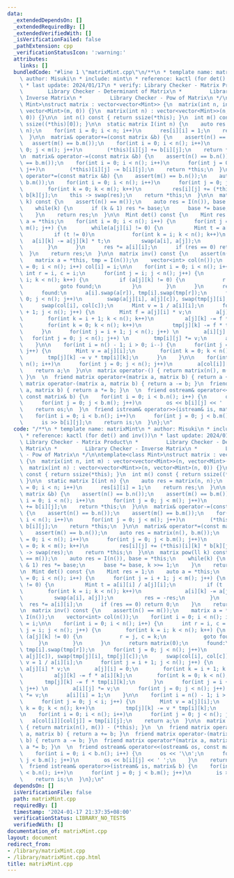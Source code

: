 ```yaml
---
data:
  _extendedDependsOn: []
  _extendedRequiredBy: []
  _extendedVerifiedWith: []
  _isVerificationFailed: false
  _pathExtension: cpp
  _verificationStatusIcon: ':warning:'
  attributes:
    links: []
  bundledCode: "#line 1 \"matrixMint.cpp\"\n/**\n * template name: matrixMint\n *\
    \ author: Misuki\n * include: mint\n * reference: kactl (for det() and inv())\n\
    \ * last update: 2024/01/17\n * verify: Library Checker - Matrix Product\n * \
    \        Library Checker - Determinant of Matrix\n *         Library Checker -\
    \ Inverse Matrix\n *         Library Checker - Pow of Matrix\n */\n\ntemplate<class\
    \ Mint>\nstruct matrix : vector<vector<Mint>> {\n  matrix(int n, int m) : vector<vector<Mint>>(n,\
    \ vector<Mint>(m, 0)) {}\n  matrix(int n) : vector<vector<Mint>>(n, vector<Mint>(n,\
    \ 0)) {}\n\n  int n() const { return ssize(*this); }\n  int m() const { return\
    \ ssize((*this)[0]); }\n\n  static matrix I(int n) {\n    auto res = matrix(n,\
    \ n);\n    for(int i = 0; i < n; i++)\n      res[i][i] = 1;\n    return res;\n\
    \  }\n\n  matrix& operator+=(const matrix &b) {\n    assert(n() == b.n());\n \
    \   assert(m() == b.m());\n    for(int i = 0; i < n(); i++)\n      for(int j =\
    \ 0; j < m(); j++)\n        (*this)[i][j] += b[i][j];\n    return *this;\n  }\n\
    \n  matrix& operator-=(const matrix &b) {\n    assert(n() == b.n());\n    assert(m()\
    \ == b.m());\n    for(int i = 0; i < n(); i++)\n      for(int j = 0; j < m();\
    \ j++)\n        (*this)[i][j] -= b[i][j];\n    return *this;\n  }\n\n  matrix&\
    \ operator*=(const matrix &b) {\n    assert(m() == b.n());\n    auto res = matrix(n(),\
    \ b.m());\n    for(int i = 0; i < n(); i++)\n      for(int j = 0; j < b.m(); j++)\n\
    \        for(int k = 0; k < m(); k++)\n          res[i][j] += (*this)[i][k] *\
    \ b[k][j];\n    this -> swap(res);\n    return *this;\n  }\n\n  matrix pow(ll\
    \ k) const {\n    assert(n() == m());\n    auto res = I(n()), base = *this;\n\
    \    while(k) {\n      if (k & 1) res *= base;\n      base *= base, k >>= 1;\n\
    \    }\n    return res;\n  }\n\n  Mint det() const {\n    Mint res = 1;\n    auto\
    \ a = *this;\n    for(int i = 0; i < n(); i++) {\n      for(int j = i + 1; j <\
    \ m(); j++) {\n        while(a[j][i] != 0) {\n          Mint t = a[i][i] / a[j][i];\n\
    \          if (t != 0)\n            for(int k = i; k < n(); k++)\n           \
    \   a[i][k] -= a[j][k] * t;\n          swap(a[i], a[j]);\n          res = -res;\n\
    \        }\n      }\n      res *= a[i][i];\n      if (res == 0) return 0;\n  \
    \  }\n    return res;\n  }\n\n  matrix inv() const {\n    assert(n() == m());\n\
    \    matrix a = *this, tmp = I(n());\n    vector<int> col(n());\n    for(int i\
    \ = 0; i < n(); i++) col[i] = i;\n\n    for(int i = 0; i < n(); i++) {\n     \
    \ int r = i, c = i;\n      for(int j = i; j < n(); j++) {\n        for(int k =\
    \ i; k < n(); k++) {\n          if (a[j][k] != 0) {\n            r = j, c = k;\n\
    \            goto found;\n          }\n        }\n      }\n      return matrix(0);\n\
    \      found:\n      a[i].swap(a[r]), tmp[i].swap(tmp[r]);\n      for(int j =\
    \ 0; j < n(); j++)\n        swap(a[j][i], a[j][c]), swap(tmp[j][i], tmp[j][c]);\n\
    \      swap(col[i], col[c]);\n      Mint v = 1 / a[i][i];\n      for(int j = i\
    \ + 1; j < n(); j++) {\n        Mint f = a[j][i] * v;\n        a[j][i] = 0;\n\
    \        for(int k = i + 1; k < n(); k++)\n          a[j][k] -= f * a[i][k];\n\
    \        for(int k = 0; k < n(); k++)\n          tmp[j][k] -= f * tmp[i][k];\n\
    \      }\n      for(int j = i + 1; j < n(); j++) \n        a[i][j] *= v;\n   \
    \   for(int j = 0; j < n(); j++) \n        tmp[i][j] *= v;\n      a[i][i] = 1;\n\
    \    }\n\n    for(int i = n() - 1; i > 0; i--) {\n      for(int j = 0; j < i;\
    \ j++) {\n        Mint v = a[j][i];\n        for(int k = 0; k < n(); k++)\n  \
    \        tmp[j][k] -= v * tmp[i][k];\n      }\n    }\n\n    for(int i = 0; i <\
    \ n(); i++)\n      for(int j = 0; j < n(); j++)\n        a[col[i]][col[j]] = tmp[i][j];\n\
    \    return a;\n  }\n\n  matrix operator-() { return matrix(n(), m()) - (*this);\
    \ }\n  \n  friend matrix operator+(matrix a, matrix b) { return a += b; }\n  friend\
    \ matrix operator-(matrix a, matrix b) { return a -= b; }\n  friend matrix operator*(matrix\
    \ a, matrix b) { return a *= b; }\n  \n  friend ostream& operator<<(ostream& os,\
    \ const matrix& b) {\n    for(int i = 0; i < b.n(); i++) {\n      os << '\\n';\n\
    \      for(int j = 0; j < b.m(); j++)\n        os << b[i][j] << ' ';\n    }\n\
    \    return os;\n  }\n  friend istream& operator>>(istream& is, matrix& b) {\n\
    \    for(int i = 0; i < b.n(); i++)\n      for(int j = 0; j < b.m(); j++)\n  \
    \      is >> b[i][j];\n    return is;\n  }\n};\n"
  code: "/**\n * template name: matrixMint\n * author: Misuki\n * include: mint\n\
    \ * reference: kactl (for det() and inv())\n * last update: 2024/01/17\n * verify:\
    \ Library Checker - Matrix Product\n *         Library Checker - Determinant of\
    \ Matrix\n *         Library Checker - Inverse Matrix\n *         Library Checker\
    \ - Pow of Matrix\n */\n\ntemplate<class Mint>\nstruct matrix : vector<vector<Mint>>\
    \ {\n  matrix(int n, int m) : vector<vector<Mint>>(n, vector<Mint>(m, 0)) {}\n\
    \  matrix(int n) : vector<vector<Mint>>(n, vector<Mint>(n, 0)) {}\n\n  int n()\
    \ const { return ssize(*this); }\n  int m() const { return ssize((*this)[0]);\
    \ }\n\n  static matrix I(int n) {\n    auto res = matrix(n, n);\n    for(int i\
    \ = 0; i < n; i++)\n      res[i][i] = 1;\n    return res;\n  }\n\n  matrix& operator+=(const\
    \ matrix &b) {\n    assert(n() == b.n());\n    assert(m() == b.m());\n    for(int\
    \ i = 0; i < n(); i++)\n      for(int j = 0; j < m(); j++)\n        (*this)[i][j]\
    \ += b[i][j];\n    return *this;\n  }\n\n  matrix& operator-=(const matrix &b)\
    \ {\n    assert(n() == b.n());\n    assert(m() == b.m());\n    for(int i = 0;\
    \ i < n(); i++)\n      for(int j = 0; j < m(); j++)\n        (*this)[i][j] -=\
    \ b[i][j];\n    return *this;\n  }\n\n  matrix& operator*=(const matrix &b) {\n\
    \    assert(m() == b.n());\n    auto res = matrix(n(), b.m());\n    for(int i\
    \ = 0; i < n(); i++)\n      for(int j = 0; j < b.m(); j++)\n        for(int k\
    \ = 0; k < m(); k++)\n          res[i][j] += (*this)[i][k] * b[k][j];\n    this\
    \ -> swap(res);\n    return *this;\n  }\n\n  matrix pow(ll k) const {\n    assert(n()\
    \ == m());\n    auto res = I(n()), base = *this;\n    while(k) {\n      if (k\
    \ & 1) res *= base;\n      base *= base, k >>= 1;\n    }\n    return res;\n  }\n\
    \n  Mint det() const {\n    Mint res = 1;\n    auto a = *this;\n    for(int i\
    \ = 0; i < n(); i++) {\n      for(int j = i + 1; j < m(); j++) {\n        while(a[j][i]\
    \ != 0) {\n          Mint t = a[i][i] / a[j][i];\n          if (t != 0)\n    \
    \        for(int k = i; k < n(); k++)\n              a[i][k] -= a[j][k] * t;\n\
    \          swap(a[i], a[j]);\n          res = -res;\n        }\n      }\n    \
    \  res *= a[i][i];\n      if (res == 0) return 0;\n    }\n    return res;\n  }\n\
    \n  matrix inv() const {\n    assert(n() == m());\n    matrix a = *this, tmp =\
    \ I(n());\n    vector<int> col(n());\n    for(int i = 0; i < n(); i++) col[i]\
    \ = i;\n\n    for(int i = 0; i < n(); i++) {\n      int r = i, c = i;\n      for(int\
    \ j = i; j < n(); j++) {\n        for(int k = i; k < n(); k++) {\n          if\
    \ (a[j][k] != 0) {\n            r = j, c = k;\n            goto found;\n     \
    \     }\n        }\n      }\n      return matrix(0);\n      found:\n      a[i].swap(a[r]),\
    \ tmp[i].swap(tmp[r]);\n      for(int j = 0; j < n(); j++)\n        swap(a[j][i],\
    \ a[j][c]), swap(tmp[j][i], tmp[j][c]);\n      swap(col[i], col[c]);\n      Mint\
    \ v = 1 / a[i][i];\n      for(int j = i + 1; j < n(); j++) {\n        Mint f =\
    \ a[j][i] * v;\n        a[j][i] = 0;\n        for(int k = i + 1; k < n(); k++)\n\
    \          a[j][k] -= f * a[i][k];\n        for(int k = 0; k < n(); k++)\n   \
    \       tmp[j][k] -= f * tmp[i][k];\n      }\n      for(int j = i + 1; j < n();\
    \ j++) \n        a[i][j] *= v;\n      for(int j = 0; j < n(); j++) \n        tmp[i][j]\
    \ *= v;\n      a[i][i] = 1;\n    }\n\n    for(int i = n() - 1; i > 0; i--) {\n\
    \      for(int j = 0; j < i; j++) {\n        Mint v = a[j][i];\n        for(int\
    \ k = 0; k < n(); k++)\n          tmp[j][k] -= v * tmp[i][k];\n      }\n    }\n\
    \n    for(int i = 0; i < n(); i++)\n      for(int j = 0; j < n(); j++)\n     \
    \   a[col[i]][col[j]] = tmp[i][j];\n    return a;\n  }\n\n  matrix operator-()\
    \ { return matrix(n(), m()) - (*this); }\n  \n  friend matrix operator+(matrix\
    \ a, matrix b) { return a += b; }\n  friend matrix operator-(matrix a, matrix\
    \ b) { return a -= b; }\n  friend matrix operator*(matrix a, matrix b) { return\
    \ a *= b; }\n  \n  friend ostream& operator<<(ostream& os, const matrix& b) {\n\
    \    for(int i = 0; i < b.n(); i++) {\n      os << '\\n';\n      for(int j = 0;\
    \ j < b.m(); j++)\n        os << b[i][j] << ' ';\n    }\n    return os;\n  }\n\
    \  friend istream& operator>>(istream& is, matrix& b) {\n    for(int i = 0; i\
    \ < b.n(); i++)\n      for(int j = 0; j < b.m(); j++)\n        is >> b[i][j];\n\
    \    return is;\n  }\n};\n"
  dependsOn: []
  isVerificationFile: false
  path: matrixMint.cpp
  requiredBy: []
  timestamp: '2024-01-17 21:37:35+08:00'
  verificationStatus: LIBRARY_NO_TESTS
  verifiedWith: []
documentation_of: matrixMint.cpp
layout: document
redirect_from:
- /library/matrixMint.cpp
- /library/matrixMint.cpp.html
title: matrixMint.cpp
---
```

